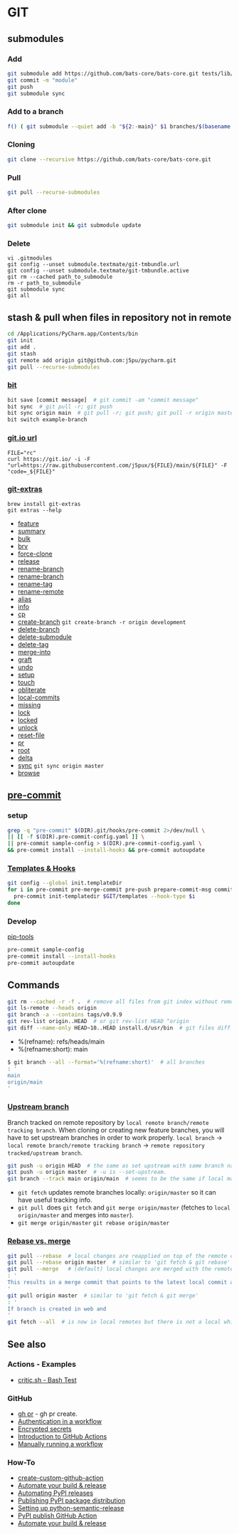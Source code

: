 # GIT

## submodules

### Add

````bash
git submodule add https://github.com/bats-core/bats-core.git tests/lib/bats
git commit -m "module"
git push
git submodule sync
````

### Add to a branch 
```bash
f() ( git submodule --quiet add -b "${2:-main}" $1 branches/$(basename $1 .git)-$2 )
```
### Cloning

````bash
git clone --recursive https://github.com/bats-core/bats-core.git
````

### Pull

```bash
git pull --recurse-submodules
```

### After clone

```bash
git submodule init && git submodule update
````

### Delete

```shell
vi .gitmodules
git config --unset submodule.textmate/git-tmbundle.url
git config --unset submodule.textmate/git-tmbundle.active
git rm --cached path_to_submodule
rm -r path_to_submodule
git submodule sync
git all
```

## stash & pull when files in repository not in remote

```bash
cd /Applications/PyCharm.app/Contents/bin
git init
git add .
git stash
git remote add origin git@github.com:j5pu/pycharm.git
git pull --recurse-submodules
```

### [bit](https://github.com/chriswalz/bit)

````bash
bit save [commit message]  # git commit -am "commit message"
bit sync  # git pull -r; git push
bit sync origin main  # git pull -r; git push; git pull -r origin master; git push
bit switch example-branch
````

### [git.io url](https://gist.github.com/dikiaap/01f5e2ba3c738012aef0a8f524a6e207)

```shell
FILE="rc"
curl https://git.io/ -i -F "url=https://raw.githubusercontent.com/j5pux/${FILE}/main/${FILE}" -F "code=_${FILE}"
```

### [git-extras](https://github.com/tj/git-extras/blob/master/Commands.md)

```shell
brew install git-extras
git extras --help
```

* [feature](https://github.com/tj/git-extras/blob/master/Commands.md#git-feature)
* [summary](https://github.com/tj/git-extras/blob/master/Commands.md#git-summary)
* [bulk](https://github.com/tj/git-extras/blob/master/Commands.md#git-bulk)
* [brv](https://github.com/tj/git-extras/blob/master/Commands.md#git-bulk)
* [force-clone](https://github.com/tj/git-extras/blob/master/Commands.md#git-force-clone)
* [release](https://github.com/tj/git-extras/blob/master/Commands.md#git-release)
* [rename-branch](https://github.com/tj/git-extras/blob/master/Commands.md#git-rename-branch)
* [rename-branch](https://github.com/tj/git-extras/blob/master/Commands.md#git-rename-branch)
* [rename-tag](https://github.com/tj/git-extras/blob/master/Commands.md#git-rename-tag)
* [rename-remote](https://github.com/tj/git-extras/blob/master/Commands.md#git-rename-remote)
* [alias](https://github.com/tj/git-extras/blob/master/Commands.md#git-alias)
* [info](https://github.com/tj/git-extras/blob/master/Commands.md#git-info)
* [cp](https://github.com/tj/git-extras/blob/master/Commands.md#git-cp)
* [create-branch](https://github.com/tj/git-extras/blob/master/Commands.md#git-create-branch)
  `git create-branch -r origin development`
* [delete-branch](https://github.com/tj/git-extras/blob/master/Commands.md#git-delete-branch)
* [delete-submodule](https://github.com/tj/git-extras/blob/master/Commands.md#git-delete-submodule)
* [delete-tag](https://github.com/tj/git-extras/blob/master/Commands.md#git-delete-tag)
* [merge-into](https://github.com/tj/git-extras/blob/master/Commands.md#git-merge-into)
* [graft](https://github.com/tj/git-extras/blob/master/Commands.md#git-graft)
* [undo](https://github.com/tj/git-extras/blob/master/Commands.md#git-undo)
* [setup](https://github.com/tj/git-extras/blob/master/Commands.md#git-setup)
* [touch](https://github.com/tj/git-extras/blob/master/Commands.md#git-touch)
* [obliterate](https://github.com/tj/git-extras/blob/master/Commands.md#git-obliterate)
* [local-commits](https://github.com/tj/git-extras/blob/master/Commands.md#git-local-commits)
* [missing](https://github.com/tj/git-extras/blob/master/Commands.md#git-missing)
* [lock](https://github.com/tj/git-extras/blob/master/Commands.md#git-lock)
* [locked](https://github.com/tj/git-extras/blob/master/Commands.md#git-locked)
* [unlock](https://github.com/tj/git-extras/blob/master/Commands.md#git-unlock)
* [reset-file](https://github.com/tj/git-extras/blob/master/Commands.md#git-reset-file)
* [pr](https://github.com/tj/git-extras/blob/master/Commands.md#git-pr)
* [root](https://github.com/tj/git-extras/blob/master/Commands.md#git-pr)
* [delta](https://github.com/tj/git-extras/blob/master/Commands.md#git-delta)
* [sync](https://github.com/tj/git-extras/blob/master/Commands.md#git-sync)
  `git sync origin master`
* [browse](https://github.com/tj/git-extras/blob/master/Commands.md#git-browse)

## [pre-commit](https://pre-commit.com/)

### setup

````bash
grep -q "pre-commit" $(DIR).git/hooks/pre-commit 2>/dev/null \
|| [[ -f $(DIR).pre-commit-config.yaml ]] \
|| pre-commit sample-config > $(DIR).pre-commit-config.yaml \
&& pre-commit install --install-hooks && pre-commit autoupdate
````

### [Templates & Hooks](https://git-scm.com/docs/githooks)

````bash
git config --global init.templateDir 
for i in pre-commit pre-merge-commit pre-push prepare-commit-msg commit-msg post-commit post-checkout post-merge; do
  pre-commit init-templatedir $GIT/templates --hook-type $i 
done
````

### Develop

[pip-tools](https://github.com/jazzband/pip-tools/blob/master/.pre-commit-hooks.yaml)

````bash
pre-commit sample-config
pre-commit install --install-hooks 
pre-commit autoupdate
````

## Commands

````bash
git rm --cached -r -f .  # remove all files from git index without removing files.
git ls-remote --heads origin
git branch -a --contains tags/v0.9.9
git rev-list origin..HEAD  # or git rev-list HEAD ^origin
git diff --name-only HEAD~10..HEAD install.d/usr/bin  # git files diff for 10 commits
````

* %(refname): refs/heads/main
* %(refname:short): main

````bash
$ git branch --all --format='%(refname:short)'  # all branches
: '
main
origin/main
'

````

### [Upstream branch](https://devconnected.com/how-to-set-upstream-branch-on-git/)

Branch tracked on remote repository by `local remote branch/remote tracking branch`.
When cloning or creating new feature branches, you will have to set upstream branches in order to work properly.
`local branch` -> `local remote branch/remote tracking branch` -> `remote repository tracked/upstream branch`.

````bash
git push -u origin HEAD  # the same as set upstream with same branch name.
git push -u origin master  # -u is --set-upstream.
git branch --track main origin/main  # seems to be the same if local main is not tracking remote main.
````

* `git fetch` updates remote branches locally: `origin/master` so it can have useful tracking info.
* `git pull `does `git fetch` and `git merge origin/master` (fetches to `local origin/master` and merges into `master`).
* `git merge origin/master` `git rebase origin/master`

### [Rebase vs. merge](https://sdqweb.ipd.kit.edu/wiki/Git_pull_--rebase_vs._--merge)

````bash
git pull --rebase  # local changes are reapplied on top of the remote changes.
git pull --rebase origin master  # similar to 'git fetch & git rebase'
git pull --merge   # (default) local changes are merged with the remote changes.
: '
This results in a merge commit that points to the latest local commit and the latest remote commit.
'
git pull origin master  # similar to 'git fetch & git merge'
: '
If branch is created in web and 
'
git fetch --all  # is now in local remotes but there is not a local which track remote.
````

## See also

### Actions - Examples

* [critic.sh - Bash Test](https://github.com/Checksum/critic.sh/blob/master/.github/workflows/main.yml)

### GitHub

* [gh pr](https://cli.github.com/manual/gh_pr_create) - gh pr create.
* [Authentication in a workflow](https://docs.github.com/en/actions/reference/authentication-in-a-workflow)
* [Encrypted secrets](https://docs.github.com/en/actions/reference/encrypted-secrets)
* [Introduction to GitHub Actions](https://docs.github.com/en/actions/learn-github-actions/introduction-to-github-actions)
* [Manually running a workflow](https://docs.github.com/en/actions/managing-workflow-runs/manually-running-a-workflow)

### How-To

* [create-custom-github-action](https://www.philschmid.de/create-custom-github-action-in-4-steps)
* [Automate your build & release](https://faun.pub/automate-your-build-release-with-github-actions-367c0febf5fd)
* [Automating PyPI releases](https://www.caktusgroup.com/blog/2021/02/11/automating-pypi-releases/)
* [Publishing PyPI package distribution](https://packaging.python.org/guides/publishing-package-distribution-releases-using-github-actions-ci-cd-workflows/)
* [Setting up python-semantic-release](https://python-semantic-release.readthedocs.io/en/latest/automatic-releases/github-actions.html)
* [PyPI publish GitHub Action](https://github.com/pypa/gh-action-pypi-publish)
* [Automate your build & release](https://faun.pub/automate-your-build-release-with-github-actions-367c0febf5fd)

